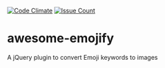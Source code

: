 [![Code Climate](https://codeclimate.com/github/MateuszM/awesome-emojify/badges/gpa.svg)](https://codeclimate.com/github/MateuszM/awesome-emojify) [![Issue Count](https://codeclimate.com/github/MateuszM/awesome-emojify/badges/issue_count.svg)](https://codeclimate.com/github/MateuszM/awesome-emojify)

# awesome-emojify
A jQuery plugin to convert Emoji keywords to images
